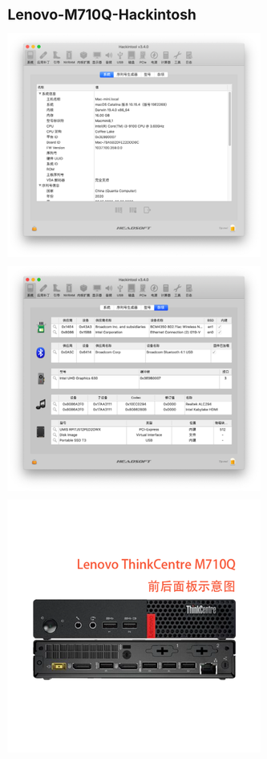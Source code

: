# Lenovo-M710Q-Hackintosh



![Hackintool](./images/Hackintool.png)

![Hackintool2](./images/Hackintool2.png)

![M710Q](./images/M710Q.png)

